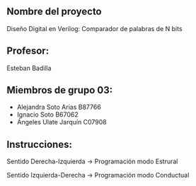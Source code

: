 ﻿## Nombre del proyecto
Diseño Digital en Verilog: Comparador de palabras de N bits

## Profesor:
Esteban Badilla

## Miembros de grupo 03: 
- Alejandra Soto Arias B87766
- Ignacio Soto B67062
- Ángeles Ulate Jarquín C07908

## Instrucciones:
Sentido Derecha-Izquierda -> Programación modo Estrural  

Sentido Izquierda-Derecha -> Programación modo Conductual

